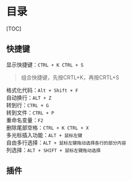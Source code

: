 # 目录  

[TOC]

## 快捷键  

显示快捷键：`CTRL + K CTRL + S`
>组合快捷键，先按CRTL+K，再按CRTL+S

格式化代码：`Alt + Shift + F`  
自动换行：`ALT + Z`  
转到行：`CTRL + G`  
转到文件：`CTRL + P`  
重命名变量：`F2`  
删除尾部空格：`CTRL + K CTRL + X`  
多光标插入功能：`ALT + 鼠标左键`  
自由多行选择：`ALT + 鼠标左键拖动选择各行的部分内容`  
列选择：`ALT + SHIFT + 鼠标左键拖动选择`  

## 插件  
